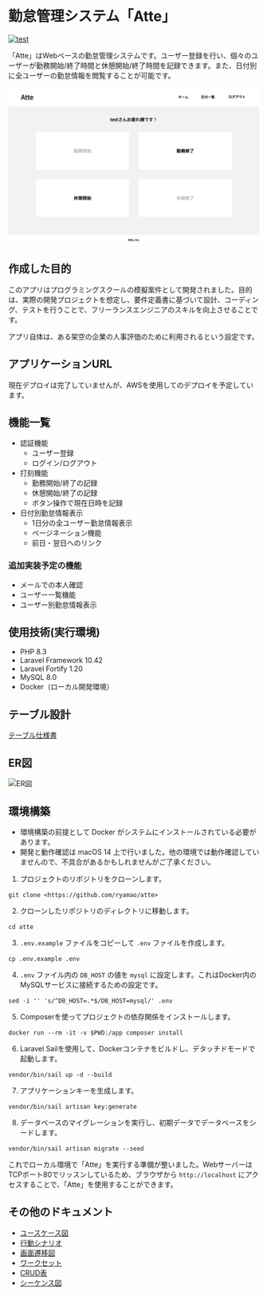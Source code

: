 # 勤怠管理システム「Atte」

[![test](https://github.com/ryamao/atte/actions/workflows/laravel.yml/badge.svg?branch=main)](https://github.com/ryamao/atte/actions/workflows/laravel.yml)

「Atte」はWebベースの勤怠管理システムです。ユーザー登録を行い、個々のユーザーが勤務開始/終了時間と休憩開始/終了時間を記録できます。また、日付別に全ユーザーの勤怠情報を閲覧することが可能です。

![打刻ページ](doc/打刻ページ.png)

## 作成した目的

このアプリはプログラミングスクールの模擬案件として開発されました。目的は、実際の開発プロジェクトを想定し、要件定義書に基づいて設計、コーディング、テストを行うことで、フリーランスエンジニアのスキルを向上させることです。

アプリ自体は、ある架空の企業の人事評価のために利用されるという設定です。

## アプリケーションURL

現在デプロイは完了していませんが、AWSを使用してのデプロイを予定しています。

## 機能一覧

- 認証機能
  - ユーザー登録
  - ログイン/ログアウト
- 打刻機能
  - 勤務開始/終了の記録
  - 休憩開始/終了の記録
  - ボタン操作で現在日時を記録
- 日付別勤怠情報表示
  - 1日分の全ユーザー勤怠情報表示
  - ページネーション機能
  - 前日・翌日へのリンク

### 追加実装予定の機能

- メールでの本人確認
- ユーザー一覧機能
- ユーザー別勤怠情報表示

## 使用技術(実行環境)

- PHP 8.3
- Laravel Framework 10.42
- Laravel Fortify 1.20
- MySQL 8.0
- Docker（ローカル開発環境）

## テーブル設計

[テーブル仕様書](doc/テーブル仕様書.md)

## ER図

![ER図](doc/ER図.drawio.svg)

## 環境構築

- 環境構築の前提として Docker がシステムにインストールされている必要があります。
- 開発と動作確認は macOS 14 上で行いました。他の環境では動作確認していませんので、不具合があるかもしれませんがご了承ください。

1. プロジェクトのリポジトリをクローンします。

```shell-session
git clone <https://github.com/ryamao/atte>
```

2. クローンしたリポジトリのディレクトリに移動します。

```shell-session
cd atte
```

3. `.env.example` ファイルをコピーして `.env` ファイルを作成します。

```shell-session
cp .env.example .env
```

4. `.env` ファイル内の `DB_HOST` の値を `mysql` に設定します。これはDocker内のMySQLサービスに接続するための設定です。

```shell-session
sed -i '' 's/^DB_HOST=.*$/DB_HOST=mysql/' .env
```

5. Composerを使ってプロジェクトの依存関係をインストールします。

```shell-session
docker run --rm -it -v $PWD:/app composer install
```

6. Laravel Sailを使用して、Dockerコンテナをビルドし、デタッチドモードで起動します。

```shell-session
vendor/bin/sail up -d --build
```

7. アプリケーションキーを生成します。

```shell-session
vendor/bin/sail artisan key:generate
```

8. データベースのマイグレーションを実行し、初期データでデータベースをシードします。

```shell-session
vendor/bin/sail artisan migrate --seed
```

これでローカル環境で「Atte」を実行する準備が整いました。WebサーバーはTCPポート80でリッスンしているため、ブラウザから `http://localhost` にアクセスすることで、「Atte」を使用することができます。

## その他のドキュメント

- [ユースケース図](doc/ユースケース図.md)
- [行動シナリオ](doc/行動シナリオ.md)
- [画面遷移図](doc/画面遷移図.md)
- [ワークセット](doc/ワークセット.md)
- [CRUD表](doc/CRUD表.md)
- [シーケンス図](doc/シーケンス図.md)
